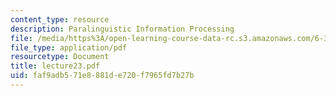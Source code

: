 ```yaml
---
content_type: resource
description: Paralinguistic Information Processing
file: /media/https%3A/open-learning-course-data-rc.s3.amazonaws.com/6-345-automatic-speech-recognition-spring-2003/faf9adb571e8881de720f7965fd7b27b_lecture23.pdf
file_type: application/pdf
resourcetype: Document
title: lecture23.pdf
uid: faf9adb5-71e8-881d-e720-f7965fd7b27b
---
```

